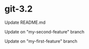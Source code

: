 # git-3.2

Update README.md

Update on "my-second-feature" branch

Update on "my-first-feature" branch
